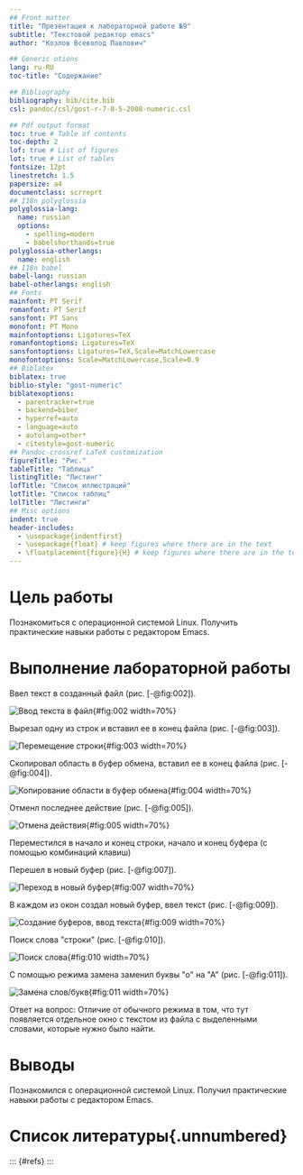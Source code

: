 ```yaml
---
## Front matter
title: "Презентация к лабораторной работе №9"
subtitle: "Текстовой редактор emacs"
author: "Козлов Всеволод Павлович"

## Generic otions
lang: ru-RU
toc-title: "Содержание"

## Bibliography
bibliography: bib/cite.bib
csl: pandoc/csl/gost-r-7-0-5-2008-numeric.csl

## Pdf output format
toc: true # Table of contents
toc-depth: 2
lof: true # List of figures
lot: true # List of tables
fontsize: 12pt
linestretch: 1.5
papersize: a4
documentclass: scrreprt
## I18n polyglossia
polyglossia-lang:
  name: russian
  options:
	- spelling=modern
	- babelshorthands=true
polyglossia-otherlangs:
  name: english
## I18n babel
babel-lang: russian
babel-otherlangs: english
## Fonts
mainfont: PT Serif
romanfont: PT Serif
sansfont: PT Sans
monofont: PT Mono
mainfontoptions: Ligatures=TeX
romanfontoptions: Ligatures=TeX
sansfontoptions: Ligatures=TeX,Scale=MatchLowercase
monofontoptions: Scale=MatchLowercase,Scale=0.9
## Biblatex
biblatex: true
biblio-style: "gost-numeric"
biblatexoptions:
  - parentracker=true
  - backend=biber
  - hyperref=auto
  - language=auto
  - autolang=other*
  - citestyle=gost-numeric
## Pandoc-crossref LaTeX customization
figureTitle: "Рис."
tableTitle: "Таблица"
listingTitle: "Листинг"
lofTitle: "Список иллюстраций"
lotTitle: "Список таблиц"
lolTitle: "Листинги"
## Misc options
indent: true
header-includes:
  - \usepackage{indentfirst}
  - \usepackage{float} # keep figures where there are in the text
  - \floatplacement{figure}{H} # keep figures where there are in the text
---
```


# Цель работы

Познакомиться с операционной системой Linux. Получить практические навыки работы с редактором Emacs.

# Выполнение лабораторной работы

Ввел текст в созданный файл (рис. [-@fig:002]).

![Ввод текста в файл](image/2.png){#fig:002 width=70%}

Вырезал одну из строк и вставил ее в конец файла (рис. [-@fig:003]).

![Перемещение строки](image/3.png){#fig:003 width=70%}

Скопировал область в буфер обмена, вставил ее в конец файла (рис. [-@fig:004]).

![Копирование области в буфер обмена](image/4.png){#fig:004 width=70%}

Отменл последнее действие (рис. [-@fig:005]).

![Отмена действия](image/5.png){#fig:005 width=70%}

Переместился в начало и конец строки, начало и конец буфера (с помощью комбинаций клавиш)

Перешел в новый буфер (рис. [-@fig:007]).

![Переход в новый буфер](image/7.png){#fig:007 width=70%}

В каждом из окон создал новый буфер, ввел текст (рис. [-@fig:009]).

![Создание буферов, ввод текста](image/9.png){#fig:009 width=70%}

Поиск слова "строки" (рис. [-@fig:010]).

![Поиск слова](image/10.png){#fig:010 width=70%}

С помощью режима замена заменил буквы "о" на "А" (рис. [-@fig:011]).

![Замена слов/букв](image/11.png){#fig:011 width=70%}

Ответ на вопрос: Отличие от обычного режима в том, что тут появляется отдельное окно с текстом из файла с выделенными словами, которые нужно было найти.

# Выводы

Познакомился с операционной системой Linux. Получил практические навыки работы с редактором Emacs.

# Список литературы{.unnumbered}

::: {#refs}
:::
